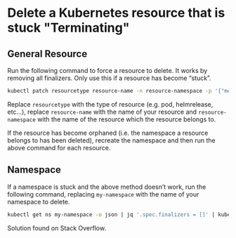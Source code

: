# Delete a Kubernetes resource that is stuck "Terminating"

## General Resource

Run the following command to force a resource to delete. It works by removing all finalizers. Only use this if a resource has become “stuck”.

```bash
kubectl patch resourcetype resource-name -n resource-namespace -p '{"metadata":{"finalizers":[]}}' --type=merge
```

Replace `resourcetype` with the type of resource (e.g. pod, helmrelease, etc…), replace `resource-name` with the name of your resource and `resource-namespace` with the name of the resource which the resource belongs to.

If the resource has become orphaned (i.e. the namespace a resource belongs to has been deleted), recreate the namespace and then run the above command for each resource.

## Namespace

If a namespace is stuck and the above method doesn’t work, run the following command, replacing `my-namespace` with the name of your namespace to delete.

```bash
kubectl get ns my-namespace -o json | jq '.spec.finalizers = []' | kubectl replace --raw "/api/v1/namespaces/my-namespace/finalize" -f -
```

Solution found on Stack Overflow.